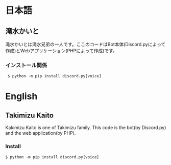 # 日本語
## 滝水かいと
滝水かいとは滝水兄弟の一人です。ここのコードはBot本体(Discord.pyによって作成)とWebアプリケーション(PHPによって作成)です。

### インストール関係

``` $ python -m pip install discord.py[voice]```

# English
## Takimizu Kaito
Kakimizu Kaito is one of Takimizu family. This code is the bot(by Discord.py) and the web application(by PHP).
### Install

```$ python -m pip install discord.py[voice]```